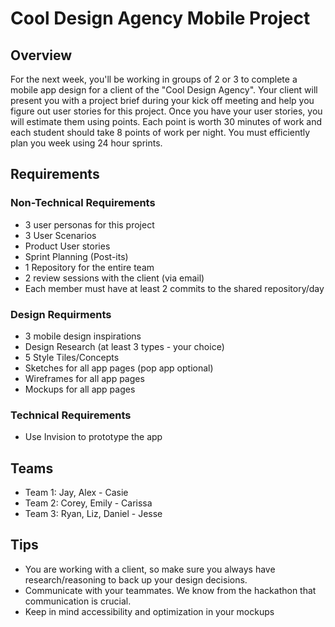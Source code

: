 # Cool Design Agency Mobile Project

## Overview
For the next week, you'll be working in groups of 2 or 3 to complete a mobile app design for a client of the "Cool Design Agency". Your client will present you with a project brief during your kick off meeting and help you figure out user stories for this project.  Once you have your user stories, you will estimate them using points.  Each point is worth 30 minutes of work and each student should take 8 points of work per night. You must efficiently plan you week using 24 hour sprints.  

## Requirements

### Non-Technical Requirements
- 3 user personas for this project
- 3 User Scenarios
- Product User stories 
- Sprint Planning (Post-its)
- 1 Repository for the entire team
- 2 review sessions with the client (via email)
- Each member must have at least 2 commits to the shared repository/day

### Design Requirments
- 3 mobile design inspirations
- Design Research (at least 3 types - your choice)
- 5 Style Tiles/Concepts
- Sketches for all app pages (pop app optional)
- Wireframes for all app pages
- Mockups for all app pages

### Technical Requirements
- Use Invision to prototype the app

## Teams
- Team 1: Jay, Alex - Casie
- Team 2: Corey, Emily - Carissa
- Team 3: Ryan, Liz, Daniel - Jesse

## Tips
- You are working with a client, so make sure you always have research/reasoning to back up your design decisions.
- Communicate with your teammates.  We know from the hackathon that communication is crucial.
- Keep in mind accessibility and optimization in your mockups

